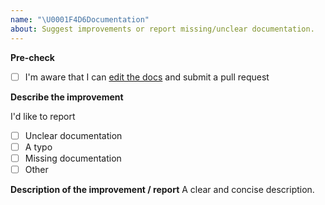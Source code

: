 ```yaml
---
name: "\U0001F4D6Documentation"
about: Suggest improvements or report missing/unclear documentation.
---
```


**Pre-check**

-   [ ] I'm aware that I can [edit the docs](https://github.com/wswebcreation/wdio-native-app-compare) and submit a pull request

**Describe the improvement**

I'd like to report

-   [ ] Unclear documentation
-   [ ] A typo
-   [ ] Missing documentation
-   [ ] Other

**Description of the improvement / report**
A clear and concise description.
